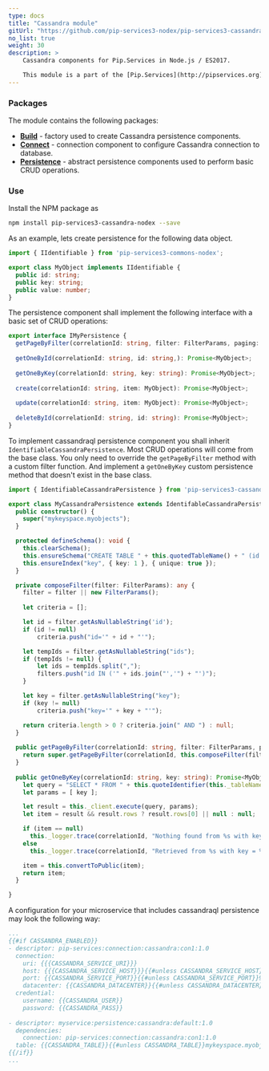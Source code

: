 ```yaml
---
type: docs
title: "Cassandra module"
gitUrl: "https://github.com/pip-services3-nodex/pip-services3-cassandra-nodex"
no_list: true
weight: 30
description: > 
    Cassandra components for Pip.Services in Node.js / ES2017. 

    This module is a part of the [Pip.Services](http://pipservices.org) polyglot microservices toolkit. It provides a set of components to implement Cassandra persistence.
---
```


### Packages

The module contains the following packages:
- [**Build**](build) - factory used to create Cassandra persistence components.
- [**Connect**](connect) - connection component to configure Cassandra connection to database.
- [**Persistence**](persistence) - abstract persistence components used to perform basic CRUD operations.


### Use

Install the NPM package as
```bash
npm install pip-services3-cassandra-nodex --save
```

As an example, lets create persistence for the following data object.  

```typescript
import { IIdentifiable } from 'pip-services3-commons-nodex';

export class MyObject implements IIdentifiable {
  public id: string;
  public key: string;
  public value: number;
}
```

The persistence component shall implement the following interface with a basic set of CRUD operations:

```typescript
export interface IMyPersistence {
  getPageByFilter(correlationId: string, filter: FilterParams, paging: PagingParams):  Promise<DataPage<MyObject>>;
    
  getOneById(correlationId: string, id: string,): Promise<MyObject>;
    
  getOneByKey(correlationId: string, key: string): Promise<MyObject>;
    
  create(correlationId: string, item: MyObject): Promise<MyObject>;
    
  update(correlationId: string, item: MyObject): Promise<MyObject>;
    
  deleteById(correlationId: string, id: string): Promise<MyObject>;
}
```

To implement cassandraql persistence component you shall inherit `IdentifiableCassandraPersistence`. 
Most CRUD operations will come from the base class. You only need to override the `getPageByFilter` method with a custom filter function.
And implement a `getOneByKey` custom persistence method that doesn't exist in the base class.

```typescript
import { IdentifiableCassandraPersistence } from 'pip-services3-cassandra-nodex';

export class MyCassandraPersistence extends IdentifableCassandraPersistence {
  public constructor() {
    super("mykeyspace.myobjects");
  }

  protected defineSchema(): void {
    this.clearSchema();
    this.ensureSchema("CREATE TABLE " + this.quotedTableName() + " (id TEXT PRIMARY KEY, key TEXT, value TEXT)");
    this.ensureIndex("key", { key: 1 }, { unique: true });
  }

  private composeFilter(filter: FilterParams): any {
    filter = filter || new FilterParams();
    
    let criteria = [];

    let id = filter.getAsNullableString('id');
    if (id != null)
        criteria.push("id='" + id + "'");

    let tempIds = filter.getAsNullableString("ids");
    if (tempIds != null) {
        let ids = tempIds.split(",");
        filters.push("id IN ('" + ids.join("','") + "')");
    }

    let key = filter.getAsNullableString("key");
    if (key != null)
        criteria.push("key='" + key + "'");

    return criteria.length > 0 ? criteria.join(" AND ") : null;
  }
  
  public getPageByFilter(correlationId: string, filter: FilterParams, paging: PagingParams): Promise<DataPage<MyObject>> {
    return super.getPageByFilter(correlationId, this.composeFilter(filter), paging, "id", null);
  }  
  
  public getOneByKey(correlationId: string, key: string): Promise<MyObject> {
    let query = "SELECT * FROM " + this.quoteIdentifier(this._tableName) + " WHERE \"key\"=?";
    let params = [ key ];

    let result = this._client.execute(query, params);
    let item = result && result.rows ? result.rows[0] || null : null; 

    if (item == null)
      this._logger.trace(correlationId, "Nothing found from %s with key = %s", this._tableName, key);
    else
      this._logger.trace(correlationId, "Retrieved from %s with key = %s", this._tableName, key);

    item = this.convertToPublic(item);
    return item;
  }

}
```

A configuration for your microservice that includes cassandraql persistence may look the following way:

```yaml
...
{{#if CASSANDRA_ENABLED}}
- descriptor: pip-services:connection:cassandra:con1:1.0
  connection:
    uri: {{{CASSANDRA_SERVICE_URI}}}
    host: {{{CASSANDRA_SERVICE_HOST}}}{{#unless CASSANDRA_SERVICE_HOST}}localhost{{/unless}}
    port: {{CASSANDRA_SERVICE_PORT}}{{#unless CASSANDRA_SERVICE_PORT}}9042{{/unless}}
    datacenter: {{CASSANDRA_DATACENTER}}{{#unless CASSANDRA_DATACENTER}}datacenter1{{/unless}}
  credential:
    username: {{CASSANDRA_USER}}
    password: {{CASSANDRA_PASS}}
    
- descriptor: myservice:persistence:cassandra:default:1.0
  dependencies:
    connection: pip-services:connection:cassandra:con1:1.0
  table: {{CASSANDRA_TABLE}}{{#unless CASSANDRA_TABLE}}mykeyspace.myobjects{{/unless}}
{{/if}}
...
```
